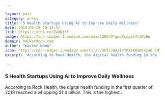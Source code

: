 ```yaml
---

layout: post
category: press
title: "5 Health Startups Using AI to Improve Daily Wellness"
date: 2018-08-19 19:14:57
link: https://vrhk.co/2wbDjPF
image: https://cdn-images-1.medium.com/max/1200/0*gudKcugsC7cJWvEu
domain: hackernoon.com
author: "Hacker Noon"
icon: https://cdn-images-1.medium.com/fit/c/304/304/1*76XiKOa05Yya6_CdYX8pVg.jpeg
excerpt: "According to Rock Health, the digital health funding in the first quarter of 2018 reached a whopping $1.6 billion. This is the highest…"

---
```


### 5 Health Startups Using AI to Improve Daily Wellness

According to Rock Health, the digital health funding in the first quarter of 2018 reached a whopping $1.6 billion. This is the highest…
